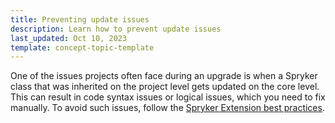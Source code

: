 ```yaml
---
title: Preventing update issues
description: Learn how to prevent update issues
last_updated: Oct 10, 2023
template: concept-topic-template
---
```


One of the issues projects often face during an upgrade is when a Spryker class that was inherited on the project level gets updated on the core level. This can result in code syntax issues or logical issues, which you need to fix manually. To avoid such issues, follow the [Spryker Extension best practices](/docs/scos/dev/back-end-development/extend-spryker/extend-spryker.html).
